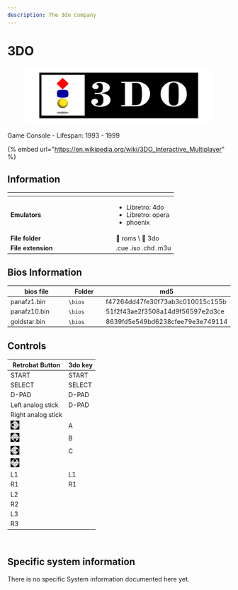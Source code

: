 ```yaml
---
description: The 3do Company
---
```


# 3DO

<div align="left">

<figure><img src="https://raw.githubusercontent.com/fabricecaruso/es-theme-carbon/5149a33eed46b2af638b06119397d4023b75131f/art/logos/3do.svg" alt=""><figcaption></figcaption></figure>

</div>

Game Console - Lifespan: 1993 - 1999

{% embed url="https://en.wikipedia.org/wiki/3DO_Interactive_Multiplayer" %}

## Information

<table data-header-hidden><thead><tr><th width="224"></th><th></th></tr></thead><tbody><tr><td><strong>Emulators</strong></td><td><ul><li>Libretro: 4do</li><li>Libretro: opera</li><li>phoenix</li></ul></td></tr><tr><td><strong>File folder</strong></td><td><span data-gb-custom-inline data-tag="emoji" data-code="1f4c2">📂</span> roms \ <span data-gb-custom-inline data-tag="emoji" data-code="1f4c2">📂</span> 3do</td></tr><tr><td><strong>File extension</strong></td><td>.cue .iso .chd .m3u</td></tr></tbody></table>

## Bios Information

<table><thead><tr><th width="224">bios file</th><th width="169">Folder</th><th>md5</th></tr></thead><tbody><tr><td>panafz1.bin</td><td><code>\bios</code></td><td>f47264dd47fe30f73ab3c010015c155b</td></tr><tr><td>panafz10.bin</td><td><code>\bios</code></td><td>51f2f43ae2f3508a14d9f56597e2d3ce</td></tr><tr><td>goldstar.bin</td><td><code>\bios</code></td><td>8639fd5e549bd6238cfee79e3e749114</td></tr></tbody></table>

## Controls

| Retrobat Button                                | 3do key |
| ---------------------------------------------- | ------- |
| START                                          | START   |
| SELECT                                         | SELECT  |
| D-PAD                                          | D-PAD   |
| Left analog stick                              | D-PAD   |
| Right analog stick                             |         |
| ![](<../../../.gitbook/assets/image (43).png>) | A       |
| ![](<../../../.gitbook/assets/image (25).png>) | B       |
| ![](<../../../.gitbook/assets/image (11).png>) | C       |
| ![](<../../../.gitbook/assets/image (45).png>) |         |
| L1                                             | L1      |
| R1                                             | R1      |
| L2                                             |         |
| R2                                             |         |
| L3                                             |         |
| R3                                             |         |

<div align="left">

<figure><img src="https://i.imgur.com/lyIP3ja.png" alt=""><figcaption></figcaption></figure>

</div>

## Specific system information

There is no specific System information documented here yet.
